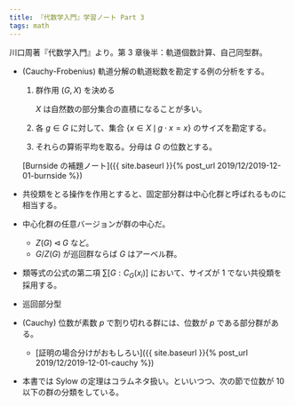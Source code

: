 ```yaml
---
title: 『代数学入門』学習ノート Part 3
tags: math
---
```


川口周著『代数学入門』より。第 3 章後半：軌道個数計算、自己同型群。

* (Cauchy-Frobenius) 軌道分解の軌道総数を勘定する例の分析をする。
  1. 群作用 $(G, X)$ を決める

     $X$ は自然数の部分集合の直積になることが多い。
  2. 各 $g \in G$ に対して、集合 $\lbrace x \in X\,\mid\,g \cdot x = x\rbrace$ のサイズを勘定する。
  3. それらの算術平均を取る。分母は $G$ の位数とする。

  [Burnside の補題ノート]({{ site.baseurl }}{% post_url 2019/12/2019-12-01-burnside %})

* 共役類をとる操作を作用とすると、固定部分群は中心化群と呼ばれるものに相当する。
* 中心化群の任意バージョンが群の中心だ。
  * $Z(G) \triangleleft G$ など。
  * $G/Z(G)$ が巡回群ならば $G$ はアーベル群。
* 類等式の公式の第二項 $\sum [G : C_G(x_i)]$ において、サイズが 1 でない共役類を採用する。
* 巡回部分型
* (Cauchy) 位数が素数 $p$ で割り切れる群には、位数が $p$ である部分群がある。
  * [証明の場合分けがおもしろい]({{ site.baseurl }}{% post_url 2019/12/2019-12-01-cauchy %})
* 本書では Sylow の定理はコラムネタ扱い。といいつつ、次の節で位数が 10 以下の群の分類をしている。
